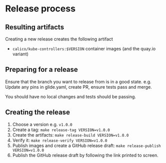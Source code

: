 # Release process

## Resulting artifacts

Creating a new release creates the following artifact
* `calico/kube-controllers:$VERSION` container images (and the quay.io variant)

## Preparing for a release

Ensure that the branch you want to release from is in a good state.
e.g. Update any pins in glide.yaml, create PR, ensure tests pass and merge.

You should have no local changes and tests should be passing.

## Creating the release

1. Choose a version e.g. `v1.0.0`
1. Create a tag: `make release-tag VERSION=v1.0.0`
1. Create the artifacts: `make release-build VERSION=v1.0.0`
1. Verify it: `make release-verify VERSION=v1.0.0`
1. Publish images and create a GitHub release draft: `make release-publish VERSION=v1.0.0`
1. Publish the GitHub release draft by following the link printed to screen.

